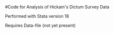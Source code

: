 #Code for Analysis of Hickam's Dictum Survey Data

Performed with Stata version 18

Requires Data-file (not yet present)
